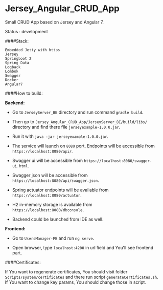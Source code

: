 # Jersey_Angular_CRUD_App
Small CRUD App based on Jersey and Angular 7.

Status : development

####Stack:

    Embedded Jetty with https 
    Jersey
    Springboot 2
    Spring Data
    Logback
    Lombok
    Swagger
    Docker
    Angular7

####How to build:
 
**Backend:**

- Go to `JerseyServer_BE` directory and run command `gradle build`.

- Then go to `Jersey_Angular_CRUD_App/JerseyServer_BE/build/libs/` directory and find there file `jerseyexample-1.0.0.jar`.

- Run it with `java -jar jerseyexample-1.0.0.jar`.

- The service will launch on `8080` port. Endpoints will be accessible from `https://localhost:8080/api/`.

- Swagger ui will be accessible from `https://localhost:8080/swagger-ui.html`.

- Swagger json will be accessible from `https://localhost:8080/api/swagger.json`.

- Spring actuator endpoints will be available from `https://localhost:8080/actuator`.

- H2 in-memory storage is available from `https://localhost:8080/dbconsole`.

- Backend could be launched from IDE as well. 

**Frontend:**

- Go to `UsersManager-FE` and run `ng serve`.
 
- Open browser, type `localhost:4200` in url field and You'll see frontend part.


####Certificates:

If You want to regenerate certificates, You should visit folder `Scripts/system/certificates` and 
there run script `generateCertificates.sh`. If You want to change key params, You should change those in script.